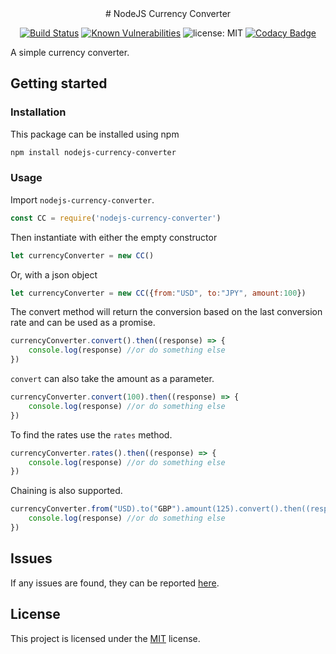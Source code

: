 <div align="center">
# NodeJS Currency Converter

[![Build Status](https://travis-ci.com/paul-shuvo/nodejs-currency-converter.svg?branch=master)](https://travis-ci.com/paul-shuvo/nodejs-currency-converter) [![Known Vulnerabilities](https://snyk.io/test/github/paul-shuvo/nodejs-currency-converter/badge.svg?targetFile=package.json)](https://snyk.io/test/github/paul-shuvo/nodejs-currency-converter?targetFile=package.json) ![license: MIT](https://img.shields.io/npm/l/vue.svg) [![Codacy Badge](https://app.codacy.com/project/badge/Grade/daac5335a1d64af3afee06813f6cf243)](https://www.codacy.com/manual/paul-shuvo/nodejs-currency-converter?utm_source=github.com&amp;utm_medium=referral&amp;utm_content=paul-shuvo/nodejs-currency-converter&amp;utm_campaign=Badge_Grade)

</div>

A simple currency converter.

## Getting started

### Installation

This package can be installed using npm

```bash
npm install nodejs-currency-converter
```

### Usage

Import `nodejs-currency-converter`.

```javascript
const CC = require('nodejs-currency-converter')
```

Then instantiate with either the empty constructor

```javascript
let currencyConverter = new CC()
```

Or, with a json object

```javascript
let currencyConverter = new CC({from:"USD", to:"JPY", amount:100})
```

The convert method will return the conversion based on the last conversion rate and can be used as a promise.

```javascript
currencyConverter.convert().then((response) => {
    console.log(response) //or do something else
})
```

`convert` can also take the amount as a parameter.

```javascript
currencyConverter.convert(100).then((response) => {
    console.log(response) //or do something else
})
```

To find the rates use the `rates` method.

```javascript
currencyConverter.rates().then((response) => {
    console.log(response) //or do something else
})
```

Chaining is also supported.

```javascript
currencyConverter.from("USD).to("GBP").amount(125).convert().then((response) => {
    console.log(response) //or do something else
})
```

## Issues

If any issues are found, they can be reported [here](https://github.com/paul-shuvo/nodejs-currency-converter/issues).

## License

This project is licensed under the [MIT](LICENSE) license.
